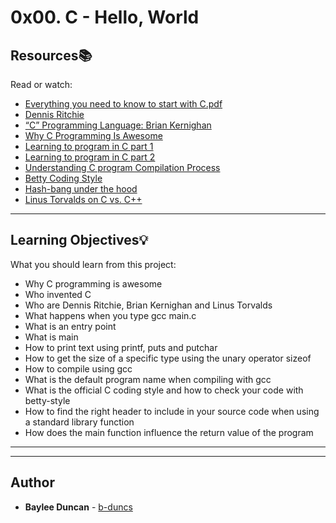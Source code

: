 # 0x00. C - Hello, World

## Resources:books:
Read or watch:
* [Everything you need to know to start with C.pdf](https://intranet.hbtn.io/rltoken/w0ZYrxmXxTHertLKvZcRHw)
* [Dennis Ritchie](https://intranet.hbtn.io/rltoken/JL9E6oEG0KG-kr7ES6eiNw)
* [“C” Programming Language: Brian Kernighan](https://intranet.hbtn.io/rltoken/VjAlWeSHGfnAOrfgnIRcCw)
* [Why C Programming Is Awesome](https://intranet.hbtn.io/rltoken/R0nTiQwWd9t8kykswsz71A)
* [Learning to program in C part 1](https://intranet.hbtn.io/rltoken/FaGXxquCJM-IoT9Iodq4-g)
* [Learning to program in C part 2](https://intranet.hbtn.io/rltoken/vx6exBV4ZC3gS8SsRvv3XA)
* [Understanding C program Compilation Process](https://intranet.hbtn.io/rltoken/b0aMn1g4bz79KmSJY9nVWA)
* [Betty Coding Style](https://intranet.hbtn.io/rltoken/8-cS66H9ZfMpMHNeygSaUA)
* [Hash-bang under the hood](https://intranet.hbtn.io/rltoken/GoJylrWLpyoxLo9ZUNV7tw)
* [Linus Torvalds on C vs. C++](https://intranet.hbtn.io/rltoken/lMELTnl-ydnwR7JT1BwP3A)

---
## Learning Objectives:bulb:
What you should learn from this project:

* Why C programming is awesome 
* Who invented C
* Who are Dennis Ritchie, Brian Kernighan and Linus Torvalds
* What happens when you type gcc main.c
* What is an entry point
* What is main
* How to print text using printf, puts and putchar
* How to get the size of a specific type using the unary operator sizeof
* How to compile using gcc
* What is the default program name when compiling with gcc
* What is the official C coding style and how to check your code with betty-style
* How to find the right header to include in your source code when using a standard library function
* How does the main function influence the return value of the program

---
---

## Author
* **Baylee Duncan** - [b-duncs](https://github.com/b-duncs)